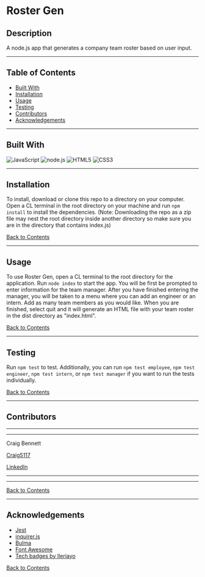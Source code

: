 # Roster Gen
## Description 

A node.js app that generates a company team roster based on user input.



---

## Table of Contents 

- [Built With](#built-with)
- [Installation](#installation)
- [Usage](#usage)
- [Testing](#testing)
- [Contributors](#contributors)
- [Acknowledgements](#acknowledgements)

---

## Built With

![JavaScript](https://img.shields.io/badge/javascript%20-%23323330.svg?&style=for-the-badge&logo=javascript&logoColor=%23F7DF1E)
![node.js](https://img.shields.io/badge/node.js%20-%2343853D.svg?&style=for-the-badge&logo=node.js&logoColor=white)
![HTML5](https://img.shields.io/badge/html5%20-%23E34F26.svg?&style=for-the-badge&logo=html5&logoColor=white)
![CSS3](https://img.shields.io/badge/css3%20-%231572B6.svg?&style=for-the-badge&logo=css3&logoColor=white)

---

## Installation

To install, download or clone this repo to a directory on your computer. Open a CL terminal in the root directory on your machine and run `npm install` to install the dependencies. (Note: Downloading the repo as a zip file may nest the root directory inside another directory so make sure you are in the directory that contains index.js)

[Back to Contents](#table-of-contents)

---

## Usage

To use Roster Gen, open a CL terminal to the root directory for the application. Run `node index` to start the app. You will be first be prompted to enter information for the team manager. After you have finished entering the manager, you will be taken to a menu where you can add an engineer or an intern. Add as many team members as you would like. When you are finished, select quit and it will generate an HTML file with your team roster in the dist directory as "index.html".

[Back to Contents](#table-of-contents)

---

## Testing

Run `npm test` to test.
Additionally, you can run `npm test employee`, `npm test engineer`, `npm test intern`, or `npm test manager` if you want to run the tests individually.

[Back to Contents](#table-of-contents)
  
---

## Contributors


---
---
    
Craig Bennett
    
[Craig5117](https://github.com/Craig5117)

[LinkedIn](https://www.linkedin.com/in/craig-bennett-852a571b4/)

---
---

[Back to Contents](#table-of-contents)
  
---
  
## Acknowledgements

- [Jest](https://jestjs.io/en/)
- [inquirer.js](https://www.npmjs.com/package/inquirer)
- [Bulma](https://bulma.io/)
- [Font Awesome](https://fontawesome.com/)
- [Tech badges by Ileriayo](https://github.com/Ileriayo/markdown-badges)
  


[Back to Contents](#table-of-contents)
